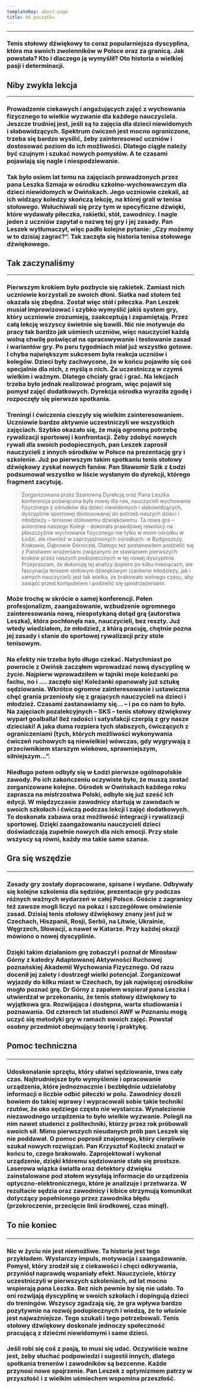 ```yaml
---
templateKey: about-page
title: Od początku
---
```

<hr />

### Tenis stołowy dźwiękowy to coraz popularniejsza dyscyplina, która ma swoich zwolenników w Polsce oraz za granicą. Jak powstała? Kto i dlaczego ją wymyślił? Oto historia o wielkiej pasji i determinacji.



## **Niby zwykła lekcja**

<hr />

### Prowadzenie ciekawych i angażujących zajęć z wychowania fizycznego to wielkie wyzwanie dla każdego nauczyciela. Jeszcze trudniej jest, jeśli są to zajęcia dla dzieci niewidomych i słabowidzących. Spektrum ćwiczeń jest mocno ograniczone, trzeba się bardzo wysilić, żeby zainteresować uczniów i dostosować poziom do ich możliwości. Dlatego ciągle należy być czujnym i szukać nowych pomysłów. A te czasami pojawiają się nagle i niespodziewanie.

### Tak było osiem lat temu na zajęciach prowadzonych przez pana Leszka Szmaja w ośrodku szkolno-wychowawczym dla dzieci niewidomych w Owińskach. Jego uczniowie czekali, aż ich widzący koledzy skończą lekcję, na której grali w tenisa stołowego. Wsłuchiwali się przy tym w specyficzne dźwięki, które wydawały piłeczka, rakietki, stół, zawodnicy. I nagle jeden z uczniów zapytał o nazwę tej gry i jej zasady. Pan Leszek wytłumaczył, więc padło kolejne pytanie: „Czy możemy w to dzisiaj zagrać?”. Tak zaczęła się historia tenisa stołowego dźwiękowego.

### 

## **Tak zaczynaliśmy**

<hr />

### Pierwszym krokiem było pozbycie się rakietek. Zamiast nich uczniowie korzystali ze swoich dłoni. Siatka nad stołem też okazała się zbędna. Został więc stół i piłeczka. Pan Leszek musiał improwizować i szybko wymyślić jakiś system gry, który uczniowie zrozumieją, zaakceptują i zapamiętają. Przez całą lekcję wszyscy świetnie się bawili. Nic nie motywuje do pracy tak bardzo jak uśmiech uczniów, więc nauczyciel każdą wolną chwilę poświęcał na opracowywanie i testowanie zasad i wariantów gry. Po paru tygodniach miał już wszystko gotowe. I chyba największym sukcesem była reakcja uczniów i kolegów. Dzieci były zachwycone, że w końcu pojawiło się coś specjalnie dla nich, z myślą o nich. Że uczestniczą w czymś wielkim i ważnym. Dlatego chciały grać i grać. Na lekcjach trzeba było jednak realizować program, więc pojawił się pomysł zajęć dodatkowych. Dyrekcja ośrodka wyraziła zgodę i rozpoczęły się pierwsze spotkania.

### Treningi i ćwiczenia cieszyły się wielkim zainteresowaniem. Uczniowie bardzo aktywnie uczestniczyli we wszystkich zajęciach. Szybko okazało się, że mają ogromną potrzebę rywalizacji sportowej i konfrontacji. Żeby zdobyć nowych rywali dla swoich podopiecznych, pan Leszek zaprosił nauczycieli z innych ośrodków w Polsce na prezentację gry i szkolenie. Już po pierwszym takim spotkaniu tenis stołowy dźwiękowy zyskał nowych fanów. Pan Sławomir Szik z Łodzi podsumował wszystko w liście wysłanym do dyrekcji, którego fragment zacytuję.

> Zorganizowana przez Szanowną Dyrekcję oraz Pana Leszka konferencja poświęcona była nowej dla nas, nauczycieli wychowania fizycznego z ośrodków dla dzieci niewidomych i słabowidzących, dyscyplinie sportowej dostosowanej do potrzeb naszych dzieci i młodzieży – tenisowi stołowemu dźwiękowemu. Ta nowa gra – autorstwa naszego Kolegi – dokonała prawdziwej rewolucji na płaszczyźnie wychowania fizycznego nie tylko w moim ośrodku w Łodzi, ale również w zaprzyjaźnionych ośrodkach: w Bydgoszczy, Krakowie, Dąbrowie Górniczej. Dlatego też postanowiłem podzielić się z Państwem wrażeniami związanymi ze stawianiem pierwszych kroków przez naszych podopiecznych w tej nowej dyscyplinie. Przepraszam, że dokonuję tej analizy dopiero po kilku miesiącach, ale fascynacja tenisem stołowym dźwiękowym (zarówno młodzieży, jak i samych nauczycieli) jest tak wielka, że brakowało wolnego czasu, aby zasiąść przed komputerem i podzielić się spostrzeżeniami.

### Może trochę w skrócie o samej konferencji. Pełen profesjonalizm, zaangażowanie, wzbudzenie ogromnego zainteresowania nową, niespotykaną dotąd grą (autorstwa Leszka), która pochłonęła nas, nauczycieli, bez reszty. Już wtedy wiedziałem, że młodzież, z którą pracuję, chętnie pozna jej zasady i stanie do sportowej rywalizacji przy stole tenisowym.

### Na efekty nie trzeba było długo czekać. Natychmiast po powrocie z Owińsk zacząłem wprowadzać nową dyscyplinę w życie. Najpierw wprowadziłem w tajniki moje koleżanki po fachu, no i …. zaczęło się! Koleżanki opanowały już sztukę sędziowania. Wkrótce ogromne zainteresowanie i ustawiczna chęć grania przeniosły się z grających nauczycieli na dzieci i młodzież. Czasami zastanawiamy się... – i po co nam to było. Na zajęciach pozalekcyjnych – SKS – tenis stołowy dźwiękowy wyparł goalballa! Ileż radości i satysfakcji czerpią z gry nasze dzieciaki! A jaka duma rozpiera tych słabszych, ćwiczących z ograniczeniami (tych, których możliwości wykonywania ćwiczeń ruchowych są niewielkie) wówczas, gdy wygrywają z przeciwnikiem starszym wiekowo, sprawniejszym, silniejszym...”.

### Niedługo potem odbyły się w Łodzi pierwsze ogólnopolskie zawody. Po ich zakończeniu oczywiste było, że muszą zostać zorganizowane kolejne. Ośrodek w Owińskach każdego roku zaprasza na mistrzostwa Polski, odbyło się już sześć ich edycji. W międzyczasie zawodnicy startują w zawodach w swoich szkołach i ćwiczą podczas lekcji i zajęć dodatkowych. To doskonała zabawa oraz możliwość integracji i rywalizacji sportowej. Dzięki zaangażowaniu nauczycieli dzieci doświadczają zupełnie nowych dla nich emocji. Przy stole wszyscy są równi, każdy ma takie same szanse.

### 

## **Gra się wszędzie**

### <hr />

### Zasady gry zostały dopracowane, spisane i wydane. Odbywały się kolejne szkolenia dla sędziów, prezentacje gry podczas różnych ważnych wydarzeń w całej Polsce. Goście z zagranicy też zawsze mogli liczyć na pokaz i szczegółowe omówienie zasad. Dzisiaj tenis stołowy dźwiękowy znany jest już w Czechach, Hiszpanii, Rosji, Serbii, na Litwie, Ukrainie, Węgrzech, Słowacji, a nawet w Katarze. Przy każdej okazji mówiono o nowej dyscyplinie.

### Dzięki takim działaniom grę zobaczył i poznał dr Mirosław Górny z katedry Adaptowanej Aktywności Ruchowej poznańskiej Akademii Wychowania Fizycznego. Od razu docenił jej zalety i dostrzegł wielki potencjał. Zorganizował wyjazdy do kilku miast w Czechach, by jak najwięcej ośrodków mogło poznać grę. Dr Górny z zapałem wspierał pana Leszka i utwierdzał w przekonaniu, że tenis stołowy dźwiękowy to wyjątkowa gra. Rozwijająca i dostępna, warta studiowania i poznawania. Od czterech lat studenci AWF w Poznaniu mogą uczyć się metodyki gry w ramach swoich zajęć. Powstał osobny przedmiot obejmujący teorię i praktykę.

### 

## **Pomoc techniczna**

### <hr />

### Udoskonalanie sprzętu, który ułatwi sędziowanie, trwa cały czas. Najtrudniejsze było wymyślenie i opracowanie urządzenia, które jednoznacznie i bezbłędnie udzielałoby informacji o liczbie odbić piłeczki w polu. Zawodnicy doszli bowiem do takiej wprawy i wypracowali sobie takie techniki rzutów, że oko sędziego często nie wystarcza. Wynalezienie niezawodnego urządzenia to było wielkie wyzwanie. Polegli na nim nawet studenci z politechniki, którzy przez rok próbowali swoich sił. Mimo pierwszych nieudanych prób pan Leszek się nie poddawał. O pomoc poprosił znajomego, który cierpliwie szukał nowych rozwiązań. Pan Krzysztof Koźlecki znalazł w końcu to, czego brakowało. Zaprojektował i wykonał urządzenie, dzięki któremu sędziowanie stało się prostsze. Laserowa wiązka światła oraz detektory dźwięku zainstalowane pod stołem wysyłają informacje do urządzenia optyczno-elektronicznego, które je analizuje i przetwarza. W rezultacie sędzia oraz zawodnicy i kibice otrzymują komunikat dotyczący popełnionego przez zawodnika błędu (przekroczenie, przecięcie linii środkowej, czas minął).

### 

## **To nie koniec**

### <hr />

### Nic w życiu nie jest niemożliwe. Ta historia jest tego przykładem. Wystarczy impuls, motywacja i zaangażowanie. Pomysł, który zrodził się z ciekawości i chęci odkrywania, przyniósł naprawdę wspaniały efekt. Nauczyciele, którzy uczestniczyli w pierwszych szkoleniach, od lat mocno wspierają pana Leszka. Bez nich pewnie by się nie udało. To oni rozwijają dyscyplinę w swoich szkołach i dopingują dzieci do treningów. Wszyscy zgadzają się, że gra wpływa bardzo pozytywnie na rozwój podopiecznych i wiedzą, że to właśnie jest najważniejsze. Tego szukali i tego potrzebowali. Tenis stołowy dźwiękowy doskonale jednoczy społeczność pracującą z dziećmi niewidomymi i same dzieci.

### Jeśli robi się coś z pasją, to musi się udać. Oczywiście ważne jest, żeby słuchać podpowiedzi i sugestii innych, dlatego spotkania trenerów i zawodników są bezcenne. Każde przynosi nowe spojrzenie. Pan Leszek z optymizmem patrzy w przyszłość i z wielkim uśmiechem wspomina przeszłość.
